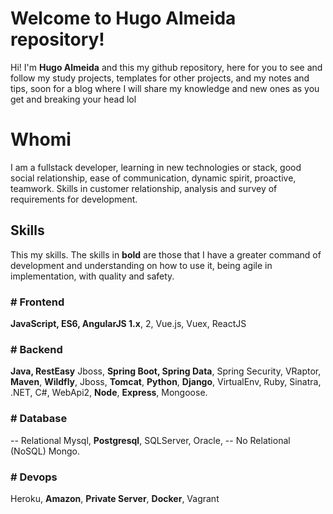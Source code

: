 # Welcome to Hugo Almeida repository!

Hi! I'm **Hugo Almeida** and this my github repository, here for you to see and follow my study projects, templates for other projects, and my notes and tips, soon for a blog where I will share my knowledge and new ones as you get and breaking your head lol

# Whomi

I am a fullstack developer, learning in new technologies or stack, good social relationship, ease of communication, dynamic spirit, proactive, teamwork.
Skills in customer relationship, analysis and survey of requirements for development.

## Skills
This my skills.
The skills in **bold** are those that I have a greater command of development and understanding on how to use it, being agile in implementation, with quality and safety.

### # Frontend
**JavaScript, ES6, AngularJS 1.x**, 2, Vue.js, Vuex, ReactJS

### # Backend
**Java, RestEasy** Jboss, **Spring Boot, Spring Data**, Spring Security, VRaptor, **Maven**, **Wildfly**, Jboss, **Tomcat**, **Python**, **Django**, VirtualEnv, Ruby, Sinatra, .NET, C#, WebApi2, **Node**, **Express**, Mongoose.

### # Database
-- Relational
Mysql, **Postgresql**, SQLServer, Oracle, 
 -- No Relational (NoSQL)
 Mongo.

### # Devops
Heroku, **Amazon**, **Private Server**, **Docker**, Vagrant


